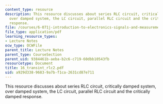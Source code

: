 ```yaml
---
content_type: resource
description: This resource discusses about series RLC circuit, critically damped system,
  over damped system, the LC circuit, parallel RLC circuit and the critically damped
  response.
file: /courses/6-071j-introduction-to-electronics-signals-and-measurement-spring-2006/a929d33896839a7bf1ca2631cd87e711_16_transint_rlc2.pdf
file_type: application/pdf
learning_resource_types:
- Lecture Notes
ocw_type: OCWFile
parent_title: Lecture Notes
parent_type: CourseSection
parent_uid: 9384461b-aeba-b2c6-c719-60dbb10543fb
resourcetype: Document
title: 16_transint_rlc2.pdf
uid: a929d338-9683-9a7b-f1ca-2631cd87e711
---
```

This resource discusses about series RLC circuit, critically damped system, over damped system, the LC circuit, parallel RLC circuit and the critically damped response.

